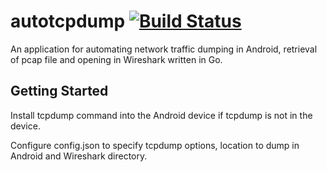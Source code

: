 # autotcpdump [![Build Status](https://travis-ci.org/zulhilmizainuddin/autotcpdump.svg?branch=master)](https://travis-ci.org/zulhilmizainuddin/autotcpdump)
An application for automating network traffic dumping in Android, retrieval of pcap file and opening in Wireshark written in Go.

## Getting Started
Install tcpdump command into the Android device if tcpdump is not in the device.

Configure config.json to specify tcpdump options, location to dump in Android and Wireshark directory.

